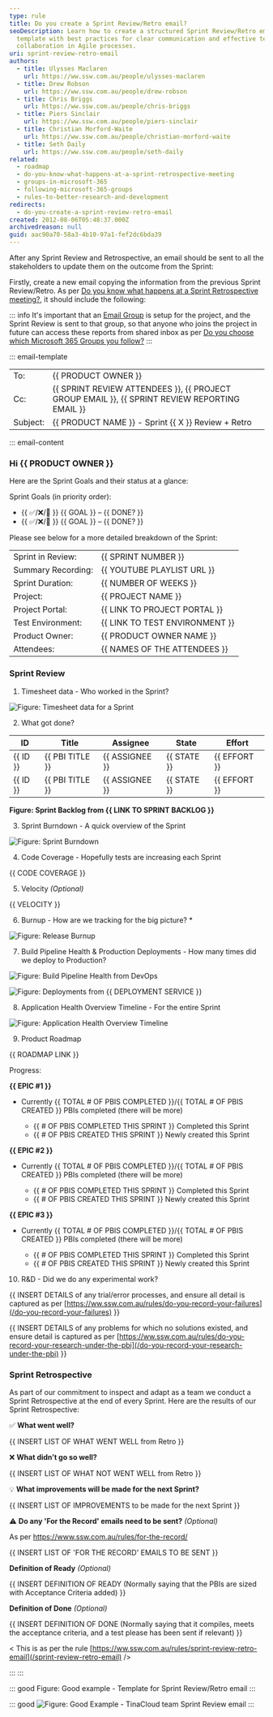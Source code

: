 ```yaml
---
type: rule
title: Do you create a Sprint Review/Retro email?
seoDescription: Learn how to create a structured Sprint Review/Retro email
  template with best practices for clear communication and effective team
  collaboration in Agile processes.
uri: sprint-review-retro-email
authors:
  - title: Ulysses Maclaren
    url: https://ww.ssw.com.au/people/ulysses-maclaren
  - title: Drew Robson
    url: https://ww.ssw.com.au/people/drew-robson
  - title: Chris Briggs
    url: https://ww.ssw.com.au/people/chris-briggs
  - title: Piers Sinclair
    url: https://ww.ssw.com.au/people/piers-sinclair
  - title: Christian Morford-Waite
    url: https://ww.ssw.com.au/people/christian-morford-waite
  - title: Seth Daily
    url: https://ww.ssw.com.au/people/seth-daily
related:
  - roadmap
  - do-you-know-what-happens-at-a-sprint-retrospective-meeting
  - groups-in-microsoft-365
  - following-microsoft-365-groups
  - rules-to-better-research-and-development
redirects:
  - do-you-create-a-sprint-review-retro-email
created: 2012-08-06T05:48:37.000Z
archivedreason: null
guid: aac90a70-58a3-4b10-97a1-fef2dc6bda39
---
```


After any Sprint Review and Retrospective, an email should be sent to all the stakeholders to update them on the outcome from the Sprint:

<!--endintro-->

Firstly, create a new email copying the information from the previous Sprint Review/Retro. As per [Do you know what happens at a Sprint Retrospective meeting?](/do-you-know-what-happens-at-a-sprint-retrospective-meeting), it should include the following:

::: info
It's important that an [Email Group](/groups-in-microsoft-365/#microsoft-365-groups) is setup for the project, and the Sprint Review is sent to that group, so that anyone who joins the project in future can access these reports from shared inbox as per [Do you choose which Microsoft 365 Groups you follow?](/following-microsoft-365-groups)
:::

::: email-template

|          |                                                                                               |
| -------- | --------------------------------------------------------------------------------------------- |
| To:      | {{ PRODUCT OWNER }}                                                                           |
| Cc:      | {{ SPRINT REVIEW ATTENDEES }}, {{ PROJECT GROUP EMAIL }}, {{ SPRINT REVIEW REPORTING EMAIL }} |
| Subject: | {{ PRODUCT NAME }} - Sprint {{ X }} Review + Retro                                            |

::: email-content

### Hi {{ PRODUCT OWNER }}

Here are the Sprint Goals and their status at a glance:

Sprint Goals (in priority order):

- {{ ✅/❌/🚧 }} {{ GOAL }} – {{ DONE? }}
- {{ ✅/❌/🚧 }} {{ GOAL }} – {{ DONE? }}

Please see below for a more detailed breakdown of the Sprint:

|                    |                                |
| ------------------ | ------------------------------ |
| Sprint in Review:  | {{ SPRINT NUMBER }}            |
| Summary Recording: | {{ YOUTUBE PLAYLIST URL }}     |
| Sprint Duration:   | {{ NUMBER OF WEEKS }}          |
| Project:           | {{ PROJECT NAME }}             |
| Project Portal:    | {{ LINK TO PROJECT PORTAL }}   |
| Test Environment:  | {{ LINK TO TEST ENVIRONMENT }} |
| Product Owner:     | {{ PRODUCT OWNER NAME }}       |
| Attendees:         | {{ NAMES OF THE ATTENDEES }}   |

### Sprint Review

1. Timesheet data - Who worked in the Sprint?

![Figure: Timesheet data for a Sprint](sprint-timesheet-data.png)

2. What got done?

| **ID**   | **Title**       | **Assignee**   | **State**   | **Effort**   |
| -------- | --------------- | -------------- | ----------- | ------------ |
| {{ ID }} | {{ PBI TITLE }} | {{ ASSIGNEE }} | {{ STATE }} | {{ EFFORT }} |
| {{ ID }} | {{ PBI TITLE }} | {{ ASSIGNEE }} | {{ STATE }} | {{ EFFORT }} |

**Figure: Sprint Backlog from {{ LINK TO SPRINT BACKLOG }}**

3. Sprint Burndown - A quick overview of the Sprint

![Figure: Sprint Burndown](burndown.jpg)

4. Code Coverage - Hopefully tests are increasing each Sprint

{{ CODE COVERAGE }}

5. Velocity _(Optional)_

{{ VELOCITY }}

6. Burnup - How are we tracking for the big picture? \*

![Figure: Release Burnup](release-burnup.jpg)

7. Build Pipeline Health & Production Deployments - How many times did we deploy to Production?

![Figure: Build Pipeline Health from DevOps](thumbnail-image.png)

![Figure: Deployments from {{ DEPLOYMENT SERVICE }}](production-deploy.png)

8. Application Health Overview Timeline - For the entire Sprint

![Figure: Application Health Overview Timeline](application-insights.jpg)

9. Product Roadmap

{{ ROADMAP LINK }}

Progress:

**{{ EPIC #1 }}**

- Currently {{ TOTAL # OF PBIS COMPLETED }}/{{ TOTAL # OF PBIS CREATED }} PBIs completed (there will be more)

  - {{ # OF PBIS COMPLETED THIS SPRINT }} Completed this Sprint
  - {{ # OF PBIS CREATED THIS SPRINT }} Newly created this Sprint

**{{ EPIC #2 }}**

- Currently {{ TOTAL # OF PBIS COMPLETED }}/{{ TOTAL # OF PBIS CREATED }} PBIs completed (there will be more)

  - {{ # OF PBIS COMPLETED THIS SPRINT }} Completed this Sprint
  - {{ # OF PBIS CREATED THIS SPRINT }} Newly created this Sprint

**{{ EPIC #3 }}**

- Currently {{ TOTAL # OF PBIS COMPLETED }}/{{ TOTAL # OF PBIS CREATED }} PBIs completed (there will be more)

  - {{ # OF PBIS COMPLETED THIS SPRINT }} Completed this Sprint
  - {{ # OF PBIS CREATED THIS SPRINT }} Newly created this Sprint

10. R&D - Did we do any experimental work?

{{ INSERT DETAILS of any trial/error processes, and ensure all detail is captured as per [https://ww.ssw.com.au/rules/do-you-record-your-failures](/do-you-record-your-failures) }}

{{ INSERT DETAILS of any problems for which no solutions existed, and ensure detail is captured as per [https://ww.ssw.com.au/rules/do-you-record-your-research-under-the-pbi](/do-you-record-your-research-under-the-pbi) }}

### Sprint Retrospective

As part of our commitment to inspect and adapt as a team we conduct a Sprint Retrospective at the end of every Sprint. Here are the results of our Sprint Retrospective:

✅ **What went well?**

{{ INSERT LIST OF WHAT WENT WELL from Retro }}

❌ **What didn’t go so well?**

{{ INSERT LIST OF WHAT NOT WENT WELL from Retro }}

💡 **What improvements will be made for the next Sprint?**

{{ INSERT LIST OF IMPROVEMENTS to be made for the next Sprint }}

⚠️ **Do any 'For the Record' emails need to be sent?** _(Optional)_

As per https://www.ssw.com.au/rules/for-the-record/

{{ INSERT LIST OF 'FOR THE RECORD' EMAILS TO BE SENT }}

**Definition of Ready** _(Optional)_

{{ INSERT DEFINITION OF READY (Normally saying that the PBIs are sized with Acceptance Criteria added) }}

**Definition of Done** _(Optional)_

{{ INSERT DEFINITION OF DONE (Normally saying that it compiles, meets the acceptance criteria, and a test please has been sent if relevant) }}

&lt; This is as per the rule [https://ww.ssw.com.au/rules/sprint-review-retro-email](/sprint-review-retro-email) /&gt;

:::
:::

::: good
Figure: Good example - Template for Sprint Review/Retro email
:::

::: good
![Figure: Good Example - TinaCloud team Sprint Review email](tina-sprint-email.png)
:::
